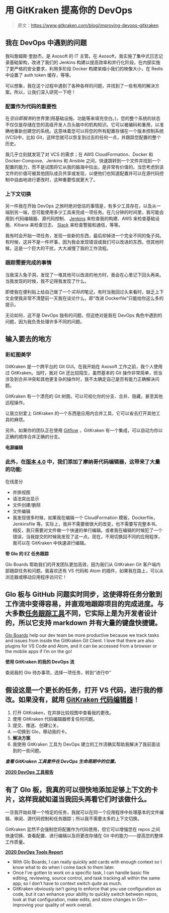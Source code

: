 # 用 GitKraken 提高你的 DevOps

> 原文：<https://www.gitkraken.com/blog/improving-devops-gitkraken>

## **我在 DevOps 中遇到的问题**

我叫詹姆斯·奎励杰，是 Axosoft 的 IT 主管。在 Axosoft，我实施了集中式日志记录基础架构，改进了我们的 Jenkins 构建以提高效率和并行化阶段，在内部实施了更严格的安全要求，利用多阶段 Docker 构建来缩小我们的映像大小，在 Redis 中设置了 auth token 缓存，等等。

可以想象，我在这个过程中遇到了各种各样的问题，并找到了一些有用的解决方案。所以，让我们深入研究一下吧！

### **配置作为代码的重要性**

在*空白即服务*的世界里(用基础设施、功能等来填充空白。)，您的整个系统的状态不仅仅是存储在您的高级开发人员头脑中的机构知识。它可以被编码和重用，以准确地重新创建您的系统。这意味着您可以将您的所有配置存储在一个版本控制系统(VCS)中，比如 Git，这样您就可以恢复到过去的任何一点，并跟踪您配置的整个历史。

我几乎立刻就发现了对 VCS 的需求；在 AWS CloudFormation、Docker 和 Docker-Compose、Jenkins 和 Ansible 之间，快速跳转到一个文件并找到一个配置的能力，而不是试图将它从我的脑海中拉出，是非常有价值的。当您考虑到该文件的价值可被其他团队成员共享或发现，以便他们也知道配置并可以在源代码控制中自由地进行更改时，这种重要性就更大了。

### **上下文切换**

另一件我在开始 DevOps 之旅时绝对低估的事情是，有多少工具存在，以及从一端到另一端，您可能使用多少工具来完成一项任务。在几分钟的时间里，我可能会用到:代码编辑器、源代码控制、 [Jenkins](https://www.gitkraken.com/resources/devops-report-2020#jenkins-build) 来检查我的构建、AWS 来检查基础设施、Kibana 来检查日志、 [Slack](https://www.gitkraken.com/resources/devops-report-2020#slack) 来检查警报和通信，等等。

我有时会开始一项任务，发现一些新的东西，最后却掉进一个完全不同的兔子洞。有时候，这并不是一件坏事，因为我会发现错误或我们可以改进的东西，但其他时候，这是一个巨大的干扰，大大减慢了我的工作流程。

### **跟踪需要完成的事情**

当我深入兔子洞，发现了一堆其他可以改进的地方时，我会在心里记下回头再来。当我发现的时候，我不记得我发现了什么。

即使我在便利贴上给自己做了一个*实际的*笔记，有时当我回过头来看时，缺乏上下文会使我非常不清楚前一天我在谈论什么。即“改进 Dockerfile”只能给你这么多的提示。

无论如何，这不是 DevOps 独有的问题，但这绝对是我在 DevOps 角色中遇到的问题，因为我负责处理许多不同的问题。

## **输入要去的地方**

### **彩虹图美学**

GitKraken 是一个跨平台的 Git GUI。在我开始在 Axosoft 工作之前，我个人使用过 GitKraken。当时，我对 Git 还比较陌生，虽然基本的 Git 操作非常简单，但当涉及到合并冲突和其他更复杂的操作时，我不太确定自己是否有能力正确解决问题。

GitKraken 有一个漂亮的 Git 树图，可以可视化你的分支、合并、隐藏，甚至其他远程操作。

让我立刻爱上 GitKraken 的一个东西是应用内合并工具，它可以省去打开其他工具的麻烦。

另外，如果你的团队正在使用 [Gitflow](/blog/gitflow) ，GitKraken 有一个集成，可以自动为你以正确的顺序合并正确的分支。

**电源编辑**

### 此外，在[版本 4.0](/blog/gitkraken-v4-0) 中，我们添加了摩纳哥代码编辑器，这带来了大量的功能:

在线差分

*   并排视图
*   语法突出显示
*   文件创建/删除
*   文件编辑
*   我发现很多时候，如果我在编辑一个 CloudFormation 模板，Dockerfile，Jenkinsfile 等。实际上，我并不需要做很大的改变，也不需要写完整本书。相反，我只需要对文件做一个快速的单行编辑。或者我在编辑的时候犯了一个错误，当我提交的时候我发现了这一点。现在，不用切换回不同的应用程序，我可以在 GitKraken 中快速进行编辑。

**带 Glo 的 EZ 任务跟踪**

Glo Boards 帮助我们的开发团队更加高效，因为我们从 GitKraken Git 客户端内部跟踪任务和问题。我喜欢还有 VS 代码和 Atom 的插件，如果我在路上，可以从浏览器或移动应用程序访问它！

## Glo 板与 GitHub 问题实时同步，这使得将任务分散到工作流中变得容易，并直观地跟踪项目的完成进度。与大多数[任务跟踪工具](https://www.gitkraken.com/resources/devops-report-2020#project-management)不同，它实际上是为开发者设计的，所以它支持 markdown 并有大量的键盘快捷键。

[Glo Boards](https://www.globoards.com/) help our dev team be more productive because we track tasks and issues from inside the GitKraken Git Client. I love that there are also plugins for VS Code and Atom, and it can be accessed from a browser or the mobile apps if I’m on the go!

**使用 GitKraken 的我的 DevOps 流**

查阅我的 Glo 待办事项，选择一项任务，转到“进行中”

## 假设这是一个更长的任务，打开 VS 代码，进行我的修改。如果没有，就用 [GitKraken 代码编辑器](https://support.gitkraken.com/start-here/tips/#4-create-open-and-edit-files-in-the-built-in-code-editor)！

1.  打开 GitKraken，在并排比较视图中查看我的更改。
2.  使用 GitKraken 代码编辑器修复任何问题。
3.  提交、推送、创建公关。
4.  —切换到 Glo，移动我的卡。
5.  **解决方案**
6.  我使用 GitKraken 工具为 DevOps 建立的工作流确实帮助我解决了我前面谈到的一些问题。

***查看 GitKraken 工具套件在 DevOps 生命周期中的位置。***

[**2020 DevOps 工具报告**](https://www.gitkraken.com/resources/devops-report-2020)

## 有了 Glo 板，我真的可以很快地添加足够上下文的卡片，这样我就知道当我回头再看它们时该做什么。

一旦我开始处理一个特定的任务，我就可以在同一个应用程序中处理基本的文件编辑、审阅、源代码控制和任务跟踪；所以我不需要太多的上下文切换。

GitKraken 显然不会强制您将配置作为代码使用，但它可以增强您在 repos 之间快速切换、查看配置、进行编辑以及将更改存储在 Git 中的能力——提高您的整体工作质量。

[**2020 DevOps Tools Report**](https://www.gitkraken.com/resources/devops-report-2020)

*   With Glo Boards, I can really quickly add cards with enough context so I know what to do when I come back to them later.
*   Once I’ve gotten to work on a specific task, I can handle basic file editing, reviewing, source control, and task tracking all within the same app; so I don’t have to context switch *quite* as much.
*   GitKraken obviously isn’t going to enforce that you use configuration as code, but it can enhance your ability to quickly switch between repos, look at that configuration, make edits, and store changes in Git—improving your quality of work overall.